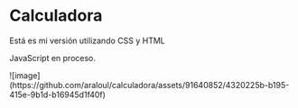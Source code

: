 # Calculadora

<p> Está es mi versión utilizando CSS y HTML</p>
<p>JavaScript en proceso.</p>
![image](https://github.com/araloul/calculadora/assets/91640852/4320225b-b195-415e-9b1d-b16945d1f40f)
